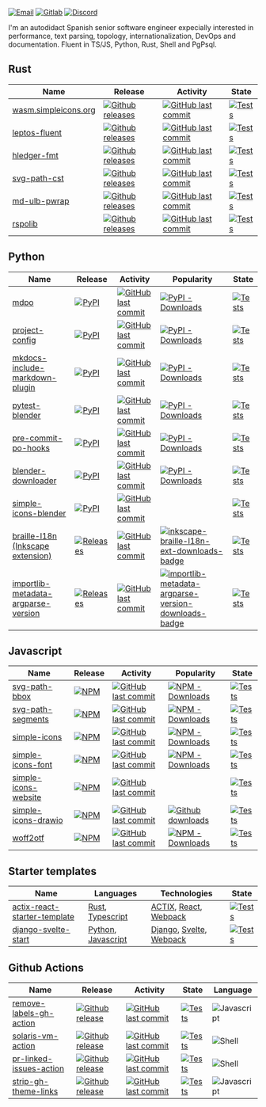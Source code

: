[![Email][email-badge]][email-link] [![Gitlab][gitlab-badge]][gitlab-link] [![Discord][discord-badge]][discord-link]

I'm an autodidact Spanish senior software engineer expecially interested in performance, text parsing, topology, internationalization, DevOps and documentation. Fluent in TS/JS, Python, Rust, Shell and PgPsql.

## Rust

| Name | Release | Activity | State |
| --- | --- | ----  | --- |
| [wasm.simpleicons.org][simple-icons-website-rs-website] | [![Github releases][simple-icons-website-rs-github-badge]][simple-icons-website-rs-github] | [![GitHub last commit][simple-icons-website-rs-last-commit-badge]][simple-icons-website-rs-last-commit-link] | [![Tests][simple-icons-website-rs-state-badge]][simple-icons-website-rs-state-link] |
| [leptos-fluent][leptos-fluent-github] | [![Github releases][leptos-fluent-github-badge]][leptos-fluent-crate-link] | [![GitHub last commit][leptos-fluent-last-commit-badge]][leptos-fluent-last-commit-link] | [![Tests][leptos-fluent-state-badge]][leptos-fluent-state-link] |
| [hledger-fmt][hledger-fmt-github] | [![Github releases][hledger-fmt-github-badge]][hledger-fmt-crate-link] | [![GitHub last commit][hledger-fmt-last-commit-badge]][hledger-fmt-last-commit-link] | [![Tests][hledger-fmt-state-badge]][hledger-fmt-state-link] |
| [svg-path-cst][svg-path-cst-github] | [![Github releases][svg-path-cst-github-badge]][svg-path-cst-crate-link] | [![GitHub last commit][svg-path-cst-last-commit-badge]][svg-path-cst-last-commit-link] | [![Tests][svg-path-cst-state-badge]][svg-path-cst-state-link] |
| [md-ulb-pwrap][md-ulb-pwrap-github] | [![Github releases][md-ulb-pwrap-github-badge]][md-ulb-pwrap-crate-link] | [![GitHub last commit][md-ulb-pwrap-last-commit-badge]][md-ulb-pwrap-last-commit-link] | [![Tests][md-ulb-pwrap-state-badge]][md-ulb-pwrap-state-link] |
| [rspolib][rspolib-github] | [![Github releases][rspolib-github-badge]][rspolib-crate-link] | [![GitHub last commit][rspolib-last-commit-badge]][rspolib-last-commit-link] | [![Tests][rspolib-state-badge]][rspolib-state-link] |

## Python

| Name | Release | Activity | Popularity | State |
| --- | --- | ---- | --- | --- |
| [mdpo][mdpo-github] | [![PyPI][mdpo-pypi-badge]][mdpo-pypi-link] | [![GitHub last commit][mdpo-last-commit-badge]][mdpo-last-commit-link] | [![PyPI - Downloads][mdpo-pypi-downloads-badge]][mdpo-pypi-downloads-link] | [![Tests][mdpo-state-badge]][mdpo-state-link] |
| [project-config][project-config-github] | [![PyPI][project-config-pypi-badge]][project-config-pypi-link] | [![GitHub last commit][project-config-last-commit-badge]][project-config-last-commit-link] | [![PyPI - Downloads][project-config-pypi-downloads-badge]][project-config-pypi-downloads-link] |  [![Tests][project-config-state-badge]][project-config-state-link] |
| [mkdocs-include-markdown-plugin][mkdocs-include-markdown-plugin-github] | [![PyPI][mkdocs-include-markdown-plugin-pypi-badge]][mkdocs-include-markdown-plugin-pypi-link] | [![GitHub last commit][mkdocs-include-markdown-plugin-last-commit-badge]][mkdocs-include-markdown-plugin-last-commit-link] | [![PyPI - Downloads][mkdocs-include-markdown-plugin-pypi-downloads-badge]][mkdocs-include-markdown-plugin-pypi-downloads-link] |  [![Tests][mkdocs-include-markdown-plugin-state-badge]][mkdocs-include-markdown-plugin-state-link] |
| [pytest-blender][pytest-blender-github] | [![PyPI][pytest-blender-pypi-badge]][pytest-blender-pypi-link] | [![GitHub last commit][pytest-blender-last-commit-badge]][pytest-blender-last-commit-link] | [![PyPI - Downloads][pytest-blender-pypi-downloads-badge]][pytest-blender-pypi-downloads-link] | [![Tests][pytest-blender-state-badge]][pytest-blender-state-link] |
| [pre-commit-po-hooks][pre-commit-po-hooks-github] | [![PyPI][pre-commit-po-hooks-pypi-badge]][pre-commit-po-hooks-pypi-link] | [![GitHub last commit][pre-commit-po-hooks-last-commit-badge]][pre-commit-po-hooks-last-commit-link] | [![PyPI - Downloads][pre-commit-po-hooks-pypi-downloads-badge]][pre-commit-po-hooks-pypi-downloads-link] | [![Tests][pre-commit-po-hooks-state-badge]][pre-commit-po-hooks-state-link] |
| [blender-downloader][blender-downloader-github] | [![PyPI][blender-downloader-pypi-badge]][blender-downloader-pypi-link] | [![GitHub last commit][blender-downloader-last-commit-badge]][blender-downloader-last-commit-link] | [![PyPI - Downloads][blender-downloader-pypi-downloads-badge]][blender-downloader-pypi-downloads-link] | [![Tests][blender-downloader-state-badge]][blender-downloader-state-link] |
| [simple-icons-blender][simple-icons-blender-github] | [![PyPI][simple-icons-blender-pypi-badge]][simple-icons-blender-pypi-link] | [![GitHub last commit][simple-icons-blender-last-commit-badge]][simple-icons-blender-last-commit-link] | | [![Tests][simple-icons-blender-state-badge]][simple-icons-blender-state-link] |
| [braille-l18n (Inkscape extension)][inkscape-braille-l18n-ext-github] | [![Releases][inkscape-braille-l18n-ext-releases-badge]][inkscape-braille-l18n-ext-releases-link] | [![GitHub last commit][inkscape-braille-l18n-ext-last-commit-badge]][inkscape-braille-l18n-ext-last-commit-link] | [![inkscape-braille-l18n-ext-downloads-badge]][inkscape-braille-l18n-ext-downloads-link] | [![Tests][inkscape-braille-l18n-ext-state-badge]][inkscape-braille-l18n-ext-state-link] |
| [importlib-metadata-argparse-version][importlib-metadata-argparse-version-github] | [![Releases][importlib-metadata-argparse-version-releases-badge]][importlib-metadata-argparse-version-releases-link] | [![GitHub last commit][importlib-metadata-argparse-version-last-commit-badge]][importlib-metadata-argparse-version-last-commit-link] | [![importlib-metadata-argparse-version-downloads-badge]][importlib-metadata-argparse-version-downloads-link] | [![Tests][importlib-metadata-argparse-version-state-badge]][importlib-metadata-argparse-version-state-link] |

## Javascript

| Name | Release | Activity | Popularity | State |
| --- | --- | ---- | --- | --- |
| [svg-path-bbox][svg-path-bbox-github] | [![NPM][svg-path-bbox-npm-badge]][svg-path-bbox-npm-link] | [![GitHub last commit][svg-path-bbox-last-commit-badge]][svg-path-bbox-last-commit-link] | [![NPM - Downloads][svg-path-bbox-npm-downloads-badge]][svg-path-bbox-npm-link] | [![Tests][svg-path-bbox-state-badge]][svg-path-bbox-state-link] |
| [svg-path-segments][svg-path-segments-github] | [![NPM][svg-path-segments-npm-badge]][svg-path-segments-npm-link] | [![GitHub last commit][svg-path-segments-last-commit-badge]][svg-path-segments-last-commit-link] | [![NPM - Downloads][svg-path-segments-npm-downloads-badge]][svg-path-segments-npm-link] | [![Tests][svg-path-segments-state-badge]][svg-path-segments-state-link] |
| [simple-icons][simple-icons-github] | [![NPM][simple-icons-npm-badge]][simple-icons-npm-link] | [![GitHub last commit][simple-icons-last-commit-badge]][simple-icons-last-commit-link] | [![NPM - Downloads][simple-icons-npm-downloads-badge]][simple-icons-npm-link] | [![Tests][simple-icons-state-badge]][simple-icons-state-link] |
| [simple-icons-font][simple-icons-font-github] | [![NPM][simple-icons-font-npm-badge]][simple-icons-font-npm-link] | [![GitHub last commit][simple-icons-font-last-commit-badge]][simple-icons-font-last-commit-link] | [![NPM - Downloads][simple-icons-font-npm-downloads-badge]][simple-icons-font-npm-link] | [![Tests][simple-icons-font-state-badge]][simple-icons-font-state-link] |
| [simple-icons-website][simple-icons-website-github] | [![NPM][simple-icons-website-badge]][simple-icons-website-link] | [![GitHub last commit][simple-icons-website-last-commit-badge]][simple-icons-website-last-commit-link] |  | [![Tests][simple-icons-website-state-badge]][simple-icons-website-state-link] |
| [simple-icons-drawio][simple-icons-drawio-github] | [![NPM][simple-icons-drawio-badge]][simple-icons-drawio-link] | [![GitHub last commit][simple-icons-drawio-last-commit-badge]][simple-icons-drawio-last-commit-link] | [![Github downloads][simple-icons-drawio-gh-downloads-badge]][simple-icons-drawio-gh-downloads-link] | [![Tests][simple-icons-drawio-state-badge]][simple-icons-drawio-state-link] |
| [woff2otf][woff2otf-github] | [![NPM][woff2otf-npm-badge]][woff2otf-npm-link] | [![GitHub last commit][woff2otf-last-commit-badge]][woff2otf-last-commit-link] | [![NPM - Downloads][woff2otf-npm-downloads-badge]][woff2otf-npm-link] | [![Tests][woff2otf-state-badge]][woff2otf-state-link] |

## Starter templates

| Name | Languages | Technologies | State |
| --- | --- | --- | --- |
| [actix-react-starter-template][actix-react-starter-template-github] | [Rust], [Typescript] | [ACTIX], [React], [Webpack] | [![Tests][actix-react-starter-template-state-badge]][actix-react-starter-template-state-link] |
| [django-svelte-start][django-svelte-start-github] | [Python], [Javascript] | [Django], [Svelte], [Webpack] | [![Tests][django-svelte-start-state-badge]][django-svelte-start-state-link] |

## Github Actions

| Name | Release | Activity | State | Language
| --- | --- | --- | --- | --- |
| [remove-labels-gh-action][remove-labels-gh-action-github] | [![Github release][remove-labels-gh-action-release-badge]][remove-labels-gh-action-release-link] | [![GitHub last commit][remove-labels-gh-action-last-commit-badge]][remove-labels-gh-action-last-commit-link] | [![Tests][remove-labels-gh-action-state-badge]][remove-labels-gh-action-state-link] | ![Javascript][javascript] |
| [solaris-vm-action][solaris-vm-action-github] | [![Github release][solaris-vm-action-release-badge]][solaris-vm-action-release-link] | [![GitHub last commit][solaris-vm-action-last-commit-badge]][solaris-vm-action-last-commit-link] | [![Tests][solaris-vm-action-state-badge]][solaris-vm-action-state-link] | ![Shell][shell] |
| [pr-linked-issues-action][pr-linked-issues-action-github] | [![Github release][pr-linked-issues-action-release-badge]][pr-linked-issues-action-release-link] | [![GitHub last commit][pr-linked-issues-action-last-commit-badge]][pr-linked-issues-action-last-commit-link] | [![Tests][pr-linked-issues-action-state-badge]][pr-linked-issues-action-state-link] | ![Shell][shell] |
| [strip-gh-theme-links][strip-gh-theme-links-github] | [![Github release][strip-gh-theme-links-release-badge]][strip-gh-theme-links-release-link] | [![GitHub last commit][strip-gh-theme-links-last-commit-badge]][strip-gh-theme-links-last-commit-link] | [![Tests][strip-gh-theme-links-state-badge]][strip-gh-theme-links-state-link] | ![Javascript][javascript] |

<!-- LINKS -->

<!-- Introduction links -->

[email-badge]: https://img.shields.io/badge/-mondejar1994@gmail.com-c14438?style=flat-square&logo=gmail&logoColor=white&link=mailto:mondejar1994@gmail.com
[email-link]: mailto:mondejar1994@gmail.com

[gitlab-badge]: https://img.shields.io/badge/-GitLab-292961?style=flat-square&logo=gitlab&logoColor=white
[gitlab-link]: https://gitlab.com/mondeja

[discord-badge]: https://img.shields.io/badge/-Discord-5865F2?style=flat-square&logo=discord&logoColor=white
[discord-link]: https://discord.com/users/mondeja.

<!-- End: Introduction links -->


<!-- Rust projects links -->

[simple-icons-website-rs-github]: https://github.com/mondeja/simple-icons-website-rs
[simple-icons-website-rs-website]: https://wasm.simpleicons.org
[simple-icons-website-rs-github-badge]: https://img.shields.io/badge/dynamic/json?url=https%3A%2F%2Fraw.githubusercontent.com%2Fmondeja%2Fsimple-icons-website-rs%2Fmaster%2Fpackage.json&query=$..[%27devDependencies%27][%27simple-icons%27]&logo=simpleicons&label=version
[simple-icons-website-rs-last-commit-badge]: https://img.shields.io/github/last-commit/mondeja/simple-icons-website-rs?style=flat-square&logo=github
[simple-icons-website-rs-last-commit-link]: https://github.com/mondeja/simple-icons-website-rs/commits 
[simple-icons-website-rs-state-badge]: https://img.shields.io/github/actions/workflow/status/mondeja/simple-icons-website-rs/verify.yml?branch=master&logo=github&label=tests&style=flat-square
[simple-icons-website-rs-state-link]: https://github.com/mondeja/simple-icons-website-rs/actions?query=workflow%3AVerify

[leptos-fluent-crate-link]: https://crates.io/crates/leptos-fluent
[leptos-fluent-github-badge]: https://img.shields.io/crates/v/leptos-fluent?style=flat-square&logo=rust
[leptos-fluent-github]: https://github.com/mondeja/leptos-fluent
[leptos-fluent-last-commit-badge]: https://img.shields.io/github/last-commit/mondeja/leptos-fluent?style=flat-square
[leptos-fluent-last-commit-link]: https://github.com/mondeja/leptos-fluent/commits
[leptos-fluent-state-badge]: https://img.shields.io/github/actions/workflow/status/mondeja/leptos-fluent/ci.yml?branch=master&logo=github&label=tests&style=flat-square
[leptos-fluent-state-link]: https://github.com/mondeja/leptos-fluent/actions?query=workflow%3ACI

[hledger-fmt-crate-link]: https://crates.io/crates/hledger-fmt
[hledger-fmt-github-badge]: https://img.shields.io/crates/v/hledger-fmt?style=flat-square&logo=rust
[hledger-fmt-github]: https://github.com/mondeja/hledger-fmt
[hledger-fmt-last-commit-badge]: https://img.shields.io/github/last-commit/mondeja/hledger-fmt?style=flat-square
[hledger-fmt-last-commit-link]: https://github.com/mondeja/hledger-fmt/commits
[hledger-fmt-state-badge]: https://img.shields.io/github/actions/workflow/status/mondeja/hledger-fmt/ci.yml?branch=master&logo=github&label=tests&style=flat-square
[hledger-fmt-state-link]: https://github.com/mondeja/hledger-fmt/actions?query=workflow%3ACI

[svg-path-cst-crate-link]: https://crates.io/crates/svg-path-cst
[svg-path-cst-github-badge]: https://img.shields.io/crates/v/svg-path-cst?style=flat-square&logo=rust
[svg-path-cst-github]: https://github.com/mondeja/svg-path-cst
[svg-path-cst-last-commit-badge]: https://img.shields.io/github/last-commit/mondeja/svg-path-cst?style=flat-square
[svg-path-cst-last-commit-link]: https://github.com/mondeja/svg-path-cst/commits
[svg-path-cst-state-badge]: https://img.shields.io/github/actions/workflow/status/mondeja/svg-path-cst/ci.yml?branch=master&logo=github&label=tests&style=flat-square
[svg-path-cst-state-link]: https://github.com/mondeja/svg-path-cst/actions?query=workflow%3ACI

[md-ulb-pwrap-crate-link]: https://crates.io/crates/md-ulb-pwrap
[md-ulb-pwrap-github-badge]: https://img.shields.io/crates/v/md-ulb-pwrap?style=flat-square&logo=rust
[md-ulb-pwrap-github]: https://github.com/mondeja/md-ulb-pwrap
[md-ulb-pwrap-last-commit-badge]: https://img.shields.io/github/last-commit/mondeja/md-ulb-pwrap?style=flat-square
[md-ulb-pwrap-last-commit-link]: https://github.com/mondeja/md-ulb-pwrap/commits
[md-ulb-pwrap-state-badge]: https://img.shields.io/github/actions/workflow/status/mondeja/md-ulb-pwrap/ci.yml?branch=master&logo=github&label=tests&style=flat-square
[md-ulb-pwrap-state-link]: https://github.com/mondeja/md-ulb-pwrap/actions?query=workflow%3ACI

[rspolib-crate-link]: https://crates.io/crates/rspolib
[rspolib-github-badge]: https://img.shields.io/crates/v/rspolib?style=flat-square&logo=rust
[rspolib-github]: https://github.com/mondeja/rspolib
[rspolib-last-commit-badge]: https://img.shields.io/github/last-commit/mondeja/rspolib?style=flat-square
[rspolib-last-commit-link]: https://github.com/mondeja/rspolib/commits
[rspolib-state-badge]: https://img.shields.io/github/actions/workflow/status/mondeja/rspolib/ci.yml?branch=master&logo=github&label=tests&style=flat-square
[rspolib-state-link]: https://github.com/mondeja/rspolib/actions?query=workflow%3ACI

<!-- End: Rust projects links -->


<!-- Python projects links -->
   
[mdpo-github]: https://github.com/mondeja/mdpo
[mdpo-pypi-badge]: https://img.shields.io/pypi/v/mdpo?style=flat-square&logo=python&logoColor=white
[mdpo-pypi-link]: https://pypi.org/project/mdpo
[mdpo-last-commit-badge]: https://img.shields.io/github/last-commit/mondeja/mdpo?style=flat-square
[mdpo-last-commit-link]: https://github.com/mondeja/mdpo/commits
[mdpo-pypi-downloads-badge]: https://img.shields.io/pypi/dm/mdpo?style=flat-square
[mdpo-pypi-downloads-link]: https://pypistats.org/packages/mdpo
[mdpo-stars-badge]: https://img.shields.io/github/stars/mondeja/mdpo?label=%E2%99%A1&logo=invalid&style=social
[mdpo-stars-link]: https://github.com/mondeja/mdpo/stargazers
[mdpo-state-badge]: https://img.shields.io/github/actions/workflow/status/mondeja/mdpo/ci.yml?branch=master&logo=github&label=tests&style=flat-square
[mdpo-state-link]: https://github.com/mondeja/mdpo/actions?query=workflow%3ACI

[project-config-github]: https://github.com/mondeja/project-config
[project-config-pypi-badge]: https://img.shields.io/pypi/v/project-config?style=flat-square&logo=python&logoColor=white
[project-config-pypi-link]: https://pypi.org/project/project-config
[project-config-last-commit-badge]: https://img.shields.io/github/last-commit/mondeja/project-config?style=flat-square
[project-config-last-commit-link]: https://github.com/mondeja/project-config/commits
[project-config-pypi-downloads-badge]: https://img.shields.io/pypi/dm/project-config?style=flat-square
[project-config-pypi-downloads-link]: https://pypistats.org/packages/project-config
[project-config-state-badge]: https://img.shields.io/github/actions/workflow/status/mondeja/project-config/ci.yml?branch=master&logo=github&label=tests&style=flat-square
[project-config-state-link]: https://github.com/mondeja/project-config/actions?query=workflow%3ACI

[mkdocs-include-markdown-plugin-github]: https://github.com/mondeja/mkdocs-include-markdown-plugin
[mkdocs-include-markdown-plugin-pypi-badge]: https://img.shields.io/pypi/v/mkdocs-include-markdown-plugin?style=flat-square&logo=python&logoColor=white
[mkdocs-include-markdown-plugin-pypi-link]: https://pypi.org/project/mkdocs-include-markdown-plugin
[mkdocs-include-markdown-plugin-last-commit-badge]: https://img.shields.io/github/last-commit/mondeja/mkdocs-include-markdown-plugin?style=flat-square
[mkdocs-include-markdown-plugin-last-commit-link]: https://github.com/mondeja/mkdocs-include-markdown-plugin/commits
[mkdocs-include-markdown-plugin-pypi-downloads-badge]: https://img.shields.io/pypi/dm/mkdocs-include-markdown-plugin?style=flat-square
[mkdocs-include-markdown-plugin-pypi-downloads-link]: https://pypistats.org/packages/mkdocs-include-markdown-plugin
[mkdocs-include-markdown-plugin-state-badge]: https://img.shields.io/github/actions/workflow/status/mondeja/mkdocs-include-markdown-plugin/ci.yml?branch=master&logo=github&label=tests&style=flat-square
[mkdocs-include-markdown-plugin-state-link]: https://github.com/mondeja/mkdocs-include-markdown-plugin/actions?query=workflow%3ACI

[pre-commit-po-hooks-github]: https://github.com/mondeja/pre-commit-po-hooks
[pre-commit-po-hooks-pypi-badge]: https://img.shields.io/pypi/v/pre-commit-po-hooks?style=flat-square&logo=python&logoColor=white
[pre-commit-po-hooks-pypi-link]: https://pypi.org/project/pre-commit-po-hooks
[pre-commit-po-hooks-last-commit-badge]: https://img.shields.io/github/last-commit/mondeja/pre-commit-po-hooks?style=flat-square
[pre-commit-po-hooks-last-commit-link]: https://github.com/mondeja/pre-commit-po-hooks/commits
[pre-commit-po-hooks-pypi-downloads-badge]: https://img.shields.io/pypi/dm/pre-commit-po-hooks?style=flat-square
[pre-commit-po-hooks-pypi-downloads-link]: https://pypistats.org/packages/pre-commit-po-hooks
[pre-commit-po-hooks-state-badge]: https://img.shields.io/github/actions/workflow/status/mondeja/pre-commit-po-hooks/ci.yml?branch=master&logo=github&label=tests&style=flat-square
[pre-commit-po-hooks-state-link]: https://github.com/mondeja/pre-commit-po-hooks/actions?query=workflow%CI

[blender-downloader-github]: https://github.com/mondeja/blender-downloader
[blender-downloader-pypi-badge]: https://img.shields.io/pypi/v/blender-downloader?style=flat-square&logo=python&logoColor=white
[blender-downloader-pypi-link]: https://pypi.org/project/blender-downloader
[blender-downloader-last-commit-badge]: https://img.shields.io/github/last-commit/mondeja/blender-downloader?style=flat-square
[blender-downloader-last-commit-link]: https://github.com/mondeja/blender-downloader/commits
[blender-downloader-pypi-downloads-badge]: https://img.shields.io/pypi/dm/blender-downloader?style=flat-square
[blender-downloader-pypi-downloads-link]: https://pypistats.org/packages/blender-downloader-plugin
[blender-downloader-state-badge]: https://img.shields.io/github/actions/workflow/status/mondeja/blender-downloader/ci.yml?branch=master&logo=github&label=tests&style=flat-square
[blender-downloader-state-link]: https://github.com/mondeja/blender-downloader/actions?query=workflow%CI

[simple-icons-blender-github]: https://github.com/mondeja/simple-icons-blender
[simple-icons-blender-pypi-badge]: https://img.shields.io/github/v/release/mondeja/simple-icons-blender?label=github&logo=github
[simple-icons-blender-pypi-link]: https://github.com/mondeja/simple-icons-blender/releases
[simple-icons-blender-last-commit-badge]: https://img.shields.io/github/last-commit/mondeja/simple-icons-blender?style=flat-square
[simple-icons-blender-last-commit-link]: https://github.com/mondeja/simple-icons-blender/commits
[simple-icons-blender-state-badge]: https://img.shields.io/github/actions/workflow/status/mondeja/simple-icons-blender/publish.yml?branch=develop&label=release&logo=github
[simple-icons-blender-state-link]: https://github.com/mondeja/simple-icons-blender/actions?query=workflow%3ARelease

[pytest-blender-github]: https://github.com/mondeja/pytest-blender
[pytest-blender-pypi-badge]: https://img.shields.io/pypi/v/pytest-blender?style=flat-square&logo=python&logoColor=white
[pytest-blender-pypi-link]: https://pypi.org/project/pytest-blender
[pytest-blender-last-commit-badge]: https://img.shields.io/github/last-commit/mondeja/pytest-blender?style=flat-square
[pytest-blender-last-commit-link]: https://github.com/mondeja/pytest-blender/commits
[pytest-blender-pypi-downloads-badge]: https://img.shields.io/pypi/dm/pytest-blender?style=flat-square
[pytest-blender-pypi-downloads-link]: https://pypistats.org/packages/pytest-blender
[pytest-blender-state-badge]: https://img.shields.io/github/actions/workflow/status/mondeja/pytest-blender/ci.yml?branch=master&logo=github&label=tests&style=flat-square
[pytest-blender-state-link]: https://github.com/mondeja/pytest-blender/actions?query=workflow%3ACI

[inkscape-braille-l18n-ext-github]: https://github.com/mondeja/inkscape-braille-l18n-ext
[inkscape-braille-l18n-ext-releases-badge]: https://img.shields.io/github/v/release/mondeja/inkscape-braille-l18n-ext?style=flat-square&logo=github&logoColor=white&label=github
[inkscape-braille-l18n-ext-releases-link]: https://github.com/mondeja/inkscape-braille-l18n-ext/releases
[inkscape-braille-l18n-ext-last-commit-badge]: https://img.shields.io/github/last-commit/mondeja/inkscape-braille-l18n-ext?style=flat-square
[inkscape-braille-l18n-ext-last-commit-link]: https://github.com/mondeja/inkscape-braille-l18n-ext/commits
[inkscape-braille-l18n-ext-downloads-badge]: https://img.shields.io/github/downloads/mondeja/inkscape-braille-l18n-ext/total
[inkscape-braille-l18n-ext-downloads-link]: https://github.com/mondeja/inkscape-braille-l18n-ext/releases
[inkscape-braille-l18n-ext-state-badge]: https://img.shields.io/github/actions/workflow/status/mondeja/inkscape-braille-l18n-ext/ci.yml?branch=master&logo=github&label=tests&style=flat-square
[inkscape-braille-l18n-ext-state-link]: https://github.com/mondeja/inkscape-braille-l18n-ext/actions?query=workflow%3ACI

[importlib-metadata-argparse-version-github]: https://github.com/mondeja/importlib-metadata-argparse-version
[importlib-metadata-argparse-version-releases-badge]: https://img.shields.io/github/v/release/mondeja/importlib-metadata-argparse-version?style=flat-square&logo=github&logoColor=white&label=github
[importlib-metadata-argparse-version-releases-link]: https://github.com/mondeja/importlib-metadata-argparse-version/releases
[importlib-metadata-argparse-version-last-commit-badge]: https://img.shields.io/github/last-commit/mondeja/importlib-metadata-argparse-version?style=flat-square
[importlib-metadata-argparse-version-last-commit-link]: https://github.com/mondeja/importlib-metadata-argparse-version/commits
[importlib-metadata-argparse-version-downloads-badge]: https://img.shields.io/pypi/dm/importlib-metadata-argparse-version?style=flat-square
[importlib-metadata-argparse-version-downloads-link]: https://pypistats.org/packages/importlib-metadata-argparse-version
[importlib-metadata-argparse-version-state-badge]: https://img.shields.io/github/actions/workflow/status/mondeja/importlib-metadata-argparse-version/ci.yml?branch=master&logo=github&label=tests&style=flat-square
[importlib-metadata-argparse-version-state-link]: https://github.com/mondeja/importlib-metadata-argparse-version/actions?query=workflow%3ACI

<!-- End: Python projects links -->

<!-- Javascript projects links -->

[svg-path-bbox-github]: https://github.com/mondeja/svg-path-bbox
[svg-path-bbox-npm-badge]: https://img.shields.io/npm/v/svg-path-bbox?style=flat-square&logo=npm
[svg-path-bbox-npm-link]: https://www.npmjs.com/package/svg-path-bbox
[svg-path-bbox-last-commit-badge]: https://img.shields.io/github/last-commit/mondeja/svg-path-bbox?style=flat-square
[svg-path-bbox-last-commit-link]: https://github.com/mondeja/svg-path-bbox/commits
[svg-path-bbox-npm-downloads-badge]: https://img.shields.io/npm/dm/svg-path-bbox?style=flat-square
[svg-path-bbox-state-badge]: https://img.shields.io/github/actions/workflow/status/mondeja/svg-path-bbox/ci.yml?branch=master&logo=github&label=tests&style=flat-square
[svg-path-bbox-state-link]: https://github.com/mondeja/svg-path-bbox/actions?query=workflow%3ACI

[svg-path-segments-github]: https://github.com/mondeja/svg-path-segments
[svg-path-segments-npm-badge]: https://img.shields.io/npm/v/svg-path-segments?style=flat-square&logo=npm
[svg-path-segments-npm-link]: https://www.npmjs.com/package/svg-path-segments
[svg-path-segments-last-commit-badge]: https://img.shields.io/github/last-commit/mondeja/svg-path-segments?style=flat-square
[svg-path-segments-last-commit-link]: https://github.com/mondeja/svg-path-segments/commits
[svg-path-segments-npm-downloads-badge]: https://img.shields.io/npm/dm/svg-path-segments?style=flat-square
[svg-path-segments-state-badge]: https://img.shields.io/github/actions/workflow/status/mondeja/svg-path-segments/ci.yml?branch=master&logo=github&label=tests&style=flat-square
[svg-path-segments-state-link]: https://github.com/mondeja/svg-path-segments/actions?query=workflow%3ACI

[simple-icons-github]: https://github.com/simple-icons/simple-icons
[simple-icons-npm-badge]: https://img.shields.io/npm/v/simple-icons?style=flat-square&logo=npm
[simple-icons-npm-link]: https://www.npmjs.com/package/simple-icons
[simple-icons-last-commit-badge]: https://img.shields.io/github/last-commit/simple-icons/simple-icons?style=flat-square
[simple-icons-last-commit-link]: https://github.com/simple-icons/simple-icons/commits
[simple-icons-npm-downloads-badge]: https://img.shields.io/npm/dm/simple-icons?style=flat-square
[simple-icons-state-badge]: https://img.shields.io/github/actions/workflow/status/simple-icons/simple-icons/verify.yml?branch=develop&logo=github&label=tests&style=flat-square
[simple-icons-state-link]: https://github.com/simple-icons/simple-icons/actions?query=workflow%3ATest

[simple-icons-font-github]: https://github.com/simple-icons/simple-icons-font
[simple-icons-font-npm-badge]: https://img.shields.io/npm/v/simple-icons-font?style=flat-square&logo=npm
[simple-icons-font-npm-link]: https://www.npmjs.com/package/simple-icons-font
[simple-icons-font-last-commit-badge]: https://img.shields.io/github/last-commit/simple-icons/simple-icons-font?style=flat-square
[simple-icons-font-last-commit-link]: https://github.com/simple-icons/simple-icons-font/commits
[simple-icons-font-npm-downloads-badge]: https://img.shields.io/npm/dm/simple-icons-font?style=flat-square
[simple-icons-font-state-badge]: https://img.shields.io/github/actions/workflow/status/simple-icons/simple-icons-font/verify.yml?branch=develop&logo=github&label=tests&style=flat-square
[simple-icons-font-state-link]: https://github.com/simple-icons/simple-icons-font/actions?query=workflow%3AVerify

[simple-icons-website-github]: https://github.com/simple-icons/simple-icons-website
[simple-icons-website-badge]: https://img.shields.io/badge/dynamic/json?color=informational&label=icons&prefix=%20&logo=simpleicons&query=%24.icons.length&url=https%3A%2F%2Fraw.githubusercontent.com%2Fsimple-icons%2Fsimple-icons%2Fdevelop%2F_data%2Fsimple-icons.json
[simple-icons-website-link]: https://simpleicons.org
[simple-icons-website-last-commit-badge]: https://img.shields.io/github/last-commit/simple-icons/simple-icons-website?style=flat-square
[simple-icons-website-last-commit-link]: https://github.com/simple-icons/simple-icons-website/commits
[simple-icons-website-state-badge]: https://img.shields.io/github/actions/workflow/status/simple-icons/simple-icons-website/verify.yml?branch=master&logo=github&label=tests&style=flat-square
[simple-icons-website-state-link]: https://github.com/simple-icons/simple-icons-website/actions?query=workflow%3AVerify

[simple-icons-drawio-github]: https://github.com/mondeja/simple-icons-drawio#readme
[simple-icons-drawio-badge]: https://img.shields.io/github/v/release/mondeja/simple-icons-drawio?label=github&logo=diagramsdotnet&logoColor=white
[simple-icons-drawio-link]: https://github.com/mondeja/simple-icons-drawio
[simple-icons-drawio-last-commit-badge]: https://img.shields.io/github/last-commit/mondeja/simple-icons-drawio?style=flat-square
[simple-icons-drawio-last-commit-link]: https://github.com/mondeja/simple-icons-drawio/commits
[simple-icons-drawio-gh-downloads-badge]: https://img.shields.io/github/downloads/mondeja/simple-icons-drawio/total?label=downloads&style=flat-square
[simple-icons-drawio-gh-downloads-link]: https://github.com/mondeja/simple-icons-drawio/releases
[simple-icons-drawio-state-badge]: https://img.shields.io/github/actions/workflow/status/mondeja/simple-icons-drawio/publish.yml?branch=develop&label=release&logo=github
[simple-icons-drawio-state-link]: https://github.com/mondeja/simple-icons-drawio/actions?query=workflow%3ARelease

[woff2otf-github]: https://github.com/mondeja/woff2otf
[woff2otf-npm-badge]: https://img.shields.io/npm/v/woff2otf?style=flat-square&logo=npm
[woff2otf-npm-link]: https://www.npmjs.com/package/woff2otf
[woff2otf-last-commit-badge]: https://img.shields.io/github/last-commit/mondeja/woff2otf?style=flat-square
[woff2otf-last-commit-link]: https://github.com/mondeja/woff2otf/commits
[woff2otf-npm-downloads-badge]: https://img.shields.io/npm/dm/woff2otf?style=flat-square
[woff2otf-state-badge]: https://img.shields.io/github/actions/workflow/status/mondeja/woff2otf/ci.yml?branch=master&logo=github&label=tests&style=flat-square
[woff2otf-state-link]: https://github.com/mondeja/woff2otf/actions?query=workflow%3ACI

<!-- End: Javascript projects links -->

<!-- Starter templates links -->

[actix-react-starter-template-github]: https://github.com/mondeja/actix-react-starter-template
[actix-react-starter-template-state-badge]: https://img.shields.io/github/actions/workflow/status/mondeja/actix-react-starter-template/test.yml?branch=master&label=tests&logo=github&style=flat-square
[actix-react-starter-template-state-link]: https://github.com/mondeja/actix-react-starter-template/actions/workflows/test.yml

[django-svelte-start-github]: https://github.com/mondeja/django-svelte-start
[django-svelte-start-state-badge]: https://img.shields.io/github/actions/workflow/status/mondeja/django-svelte-start/pre-commit.yml?branch=master&label=check&logo=github&style=flat-square
[django-svelte-start-state-link]: https://github.com/mondeja/django-svelte-start/actions/workflows/pre-commit.yml

<!-- End: Starter templates links -->

<!-- Github Actions links -->

[solaris-vm-action-github]: https://github.com/mondeja/solaris-vm-action
[solaris-vm-action-release-badge]: https://img.shields.io/github/v/release/mondeja/solaris-vm-action?logo=github&style=flat-square
[solaris-vm-action-release-link]: https://github.com/mondeja/solaris-vm-action/releases/latest
[solaris-vm-action-last-commit-badge]: https://img.shields.io/github/last-commit/mondeja/solaris-vm-action?style=flat-square
[solaris-vm-action-last-commit-link]: https://github.com/mondeja/solaris-vm-action/commits
[solaris-vm-action-state-badge]: https://img.shields.io/github/actions/workflow/status/mondeja/solaris-vm-action/ci.yml?branch=v1&label=tests&logo=github&style=flat-square
[solaris-vm-action-state-link]: https://github.com/mondeja/solaris-vm-action/actions/workflows/ci.yml

[remove-labels-gh-action-github]: https://github.com/mondeja/remove-labels-gh-action
[remove-labels-gh-action-release-badge]: https://img.shields.io/github/v/release/mondeja/remove-labels-gh-action?logo=github&style=flat-square
[remove-labels-gh-action-release-link]: https://github.com/mondeja/remove-labels-gh-action/releases/latest
[remove-labels-gh-action-last-commit-badge]: https://img.shields.io/github/last-commit/mondeja/remove-labels-gh-action?style=flat-square
[remove-labels-gh-action-last-commit-link]: https://github.com/mondeja/remove-labels-gh-action/commits
[remove-labels-gh-action-state-badge]: https://img.shields.io/github/actions/workflow/status/mondeja/remove-labels-gh-action/ci.yml?branch=master&logo=github&label=tests&style=flat-square
[remove-labels-gh-action-state-link]: https://github.com/mondeja/remove-labels-gh-action/actions?query=workflow%3ACI

[pr-linked-issues-action-github]: https://github.com/mondeja/pr-linked-issues-action
[pr-linked-issues-action-release-badge]: https://img.shields.io/github/v/release/mondeja/pr-linked-issues-action?logo=github&style=flat-square
[pr-linked-issues-action-release-link]: https://github.com/mondeja/pr-linked-issues-action/releases/latest
[pr-linked-issues-action-last-commit-badge]: https://img.shields.io/github/last-commit/mondeja/pr-linked-issues-action?style=flat-square
[pr-linked-issues-action-last-commit-link]: https://github.com/mondeja/pr-linked-issues-action/commits
[pr-linked-issues-action-state-badge]: https://img.shields.io/github/actions/workflow/status/mondeja/pr-linked-issues-action/ci.yml?branch=master&logo=github&label=tests&style=flat-square
[pr-linked-issues-action-state-link]: https://github.com/mondeja/pr-linked-issues-action/actions?query=workflow%3ACI

[strip-gh-theme-links-github]: https://github.com/mondeja/strip-gh-theme-links
[strip-gh-theme-links-release-badge]: https://img.shields.io/github/v/release/mondeja/strip-gh-theme-links?logo=github&style=flat-square
[strip-gh-theme-links-release-link]: https://github.com/mondeja/strip-gh-theme-links/releases/latest
[strip-gh-theme-links-last-commit-badge]: https://img.shields.io/github/last-commit/mondeja/strip-gh-theme-links?style=flat-square
[strip-gh-theme-links-last-commit-link]: https://github.com/mondeja/strip-gh-theme-links/commits
[strip-gh-theme-links-state-badge]: https://img.shields.io/github/actions/workflow/status/mondeja/strip-gh-theme-links/ci.yml?branch=master&logo=github&label=tests&style=flat-square
[strip-gh-theme-links-state-link]: https://github.com/mondeja/strip-gh-theme-links/actions?query=workflow%3ACI

<!-- End: Github Actions links -->

<!-- Language badges -->

[shell]: https://img.shields.io/static/v1?label=%20&labelColor=rgba(0,0,0,0)&message=posix&logo=gnu-bash&logoColor=white&color=77216F&style=flat-square
[bash]: https://img.shields.io/static/v1?label=%20&labelColor=rgba(0,0,0,0)&message=bash&logo=gnu-bash&logoColor=white&color=77216F&style=flat-square
[javascript]: https://img.shields.io/static/v1?label=%20&labelColor=rgba(0,0,0,0)&message=javascript&logo=javascript&logoColor=FBF152&color=FBF152&style=flat-square
[typescript]: https://img.shields.io/static/v1?label=%20&labelColor=rgba(0,0,0,0)&message=typescript&logo=javascript&logoColor=3178C6&color=3178C6&style=flat-square

<!-- End: Language badges -->

<!-- Language/techs links -->

[Rust]: https://www.rust-lang.org
[Python]: https://python.org
[Javascript]: https://www.javascript.com
[Typescript]: https://www.typescriptlang.org

[ACTIX]: https://actix.rs
[React]: https://reactjs.org
[Django]: https://www.djangoproject.com
[Svelte]: https://svelte.dev
[Webpack]: https://webpack.js.org

<!-- End: Language/techs links -->
